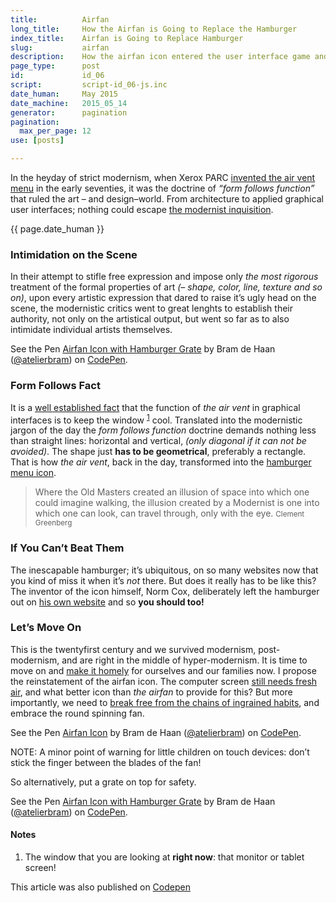 ```yaml
---
title:          Airfan
long_title:     How the Airfan is Going to Replace the Hamburger
index_title:    Airfan is Going to Replace Hamburger
slug:           airfan
description:    How the airfan icon entered the user interface game and came out on top of the competition
page_type:      post
id:             id_06
script:         script-id_06-js.inc
date_human:     May 2015
date_machine:   2015_05_14
generator:      pagination
pagination:
  max_per_page: 12
use: [posts]

---
```


In the heyday of strict modernism, when Xerox <span class="small-caps">PARC</span> [invented the air vent menu](https://vimeo.com/61556918#t=1265s) in the early seventies, it was the doctrine of _“form follows function”_ that ruled the art – and design–world. From architecture to applied graphical user interfaces; nothing could escape [the modernist inquisition](https://www.dukeupress.edu/Modern-Inquisitions).
<p class="publication-list__item__meta"><time datetime="{{ page.date_machine|replace({'_':'-'}) }}">{{ page.date_human }}</time></p>

### Intimidation on the Scene
In their attempt to stifle free expression and impose only _the most rigorous_ treatment of the formal properties of art _(– shape, color, line, texture and so on)_, upon every artistic expression that dared to raise it’s ugly head on the scene, the modernistic critics went to great lenghts to establish their authority, not only on the artistical output, but went so far as to also intimidate individual artists themselves.

<p data-height="500" data-theme-id="71" data-slug-hash="QjwYXd" data-default-tab="result" data-user="atelierbram" data-embed-version="2" class='codepen'>See the Pen <a href='http://codepen.io/atelierbram/pen/bdwxrx/'>Airfan Icon with Hamburger Grate</a> by Bram de Haan (<a href='http://codepen.io/atelierbram'>@atelierbram</a>) on <a href='http://codepen.io'>CodePen</a>.</p>
<script async src="//assets.codepen.io/assets/embed/ei.js"></script> 

### Form Follows Fact
It is a [well established fact](https://www.evernote.com/shard/s207/sh/022f2237-4b4f-4096-87f2-053acd228c2d/ede2672bc3f39a1b0232f84e01ca0a83) that the function of _the air vent_ in graphical interfaces is to keep the window <sup><a href="#note-1" class="sup-link" id="supLink1">1</a></sup> cool. Translated into the modernistic jargon of the day the _form follows function_ doctrine demands nothing less than straight lines: horizontal and vertical, _(only diagonal if it can not be avoided)_. The shape just **has to be geometrical**, preferably a rectangle. That is how _the air vent_, back in the day, transformed into the [hamburger menu icon](http://codepen.io/tag/hamburger).

> Where the Old Masters created an illusion of space into which one could imagine walking, the illusion created by a Modernist is one into which one can look, can travel through, only with the eye. <small class="small author">Clement Greenberg</small>

### If You Can’t Beat Them
The inescapable hamburger; it’s ubiquitous, on so many websites now that you kind of miss it when it’s _not_ there. But does it really has to be like this? The inventor of the icon himself, Norm Cox, deliberately left the hamburger out on [his own website](http://www.coxhall.com/product-folio.html) and so **you should too!**

### Let’s Move On
This is the twentyfirst century and we survived modernism, post-modernism, and are right in the middle of hyper-modernism. It is time to move on and [make it homely](http://frankchimero.com/writing//make-it-homely/) for ourselves and our families now. I propose the reinstatement of the airfan icon. The computer screen [still needs fresh air](http://hanselminutes.com/), and what better icon than _the airfan_ to provide for this? But more importantly, we need to [break free from the chains of ingrained habits](https://medium.com/cool-code-pal/how-node-js-is-going-to-replace-javascript-cf72b588b1b), and embrace the round spinning fan.

<p data-height="128" data-theme-id="71" data-slug-hash="eNzKgE" data-default-tab="result" data-user="atelierbram" data-embed-version="2" class='codepen'>See the Pen <a href='http://codepen.io/atelierbram/pen/eNzKgE/'>Airfan Icon</a> by Bram de Haan (<a href='http://codepen.io/atelierbram'>@atelierbram</a>) on <a href='http://codepen.io'>CodePen</a>.</p>
<script async src="//assets.codepen.io/assets/embed/ei.js"></script>

<span class="note"><span class="small-caps">NOTE</span>: A minor point of warning for little children on touch devices: don’t stick the finger between the blades of the fan!</span>

So alternatively, put a grate on top for safety.

<p data-height="128" data-theme-id="71" data-slug-hash="RWNvqz" data-default-tab="result" data-user="atelierbram" data-embed-version="2" class='codepen'>See the Pen <a href='http://codepen.io/atelierbram/pen/bdwxrx/'>Airfan Icon with Hamburger Grate</a> by Bram de Haan (<a href='http://codepen.io/atelierbram'>@atelierbram</a>) on <a href='http://codepen.io'>CodePen</a>.</p>
<script async src="//assets.codepen.io/assets/embed/ei.js"></script>

#### Notes
1. <span id="note-1">The window that you are looking at **right now**: that monitor or tablet screen!</span>

<span class="note">This article was also published on [Codepen](http://codepen.io/atelierbram/post/airfan)</span>
